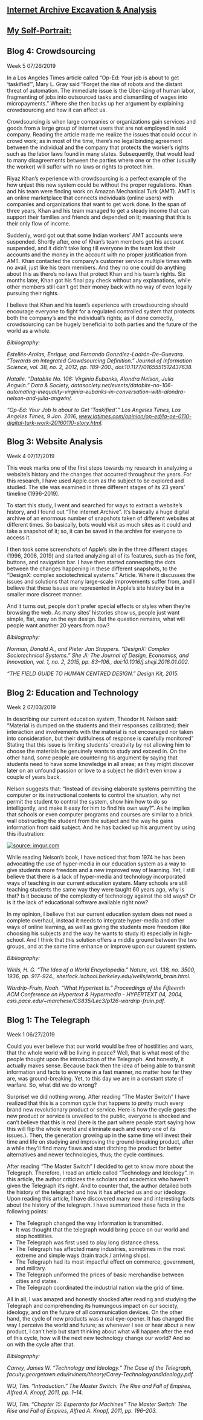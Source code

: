 ## <a href= "https://fhhussaini.github.io/Final-Project/"> Internet Archive Excavation & Analysis </a>
## <a href= "https://fhhussaini.github.io/Self-Portrait/index.html"> My Self-Portrait: </a>


## Blog 4: Crowdsourcing 

Week 5
07/26/2019



In a Los Angeles Times article called “Op-Ed: Your job is about to get ‘taskified’”, Mary L. Gray said “Forget the rise of robots and the distant threat of automation. The immediate issue is the Uber-izing of human labor, fragmenting of jobs into outsourced tasks and dismantling of wages into micropayments.” Where she then backs up her argument by explaining crowdsourcing and how it can affect us.

Crowdsourcing is when large companies or organizations gain services and goods from a large group of internet users that are not employed in said company. Reading the article made me realize the issues that could occur in crowd work; as in most of the time, there’s no legal binding agreement between the individual and the company that protects the worker’s rights such as the labor laws found in many states. Subsequently, that would lead to many disagreements between the parties where one or the other (usually the worker) will suffer with no laws or rights to protect him. 

Riyaz Khan’s experience with crowdsourcing is a perfect example of the how unjust this new system could be without the proper regulations. Khan and his team were finding work on Amazon Mechanical Turk (AMT). AMT is an online marketplace that connects individuals (online users) with companies and organizations that want to get work done. In the span of three years, Khan and his team managed to get a steady income that can support their families and friends and depended on it; meaning that this is their only flow of income.

Suddenly, word got out that some Indian workers’ AMT accounts were suspended. Shortly after, one of Khan’s team members got his account suspended, and it didn’t take long till everyone in the team lost their accounts and the money in the account with no proper justification from AMT. Khan contacted the company’s customer service multiple times with no avail, just like his team members. And they no one could do anything about this as there’s no laws that protect Khan and his team’s rights. Six months later, Khan got his final pay check without any explanations, while other members still can’t get their money back with no way of even legally pursuing their rights.

I believe that Khan and his team’s experience with crowdsourcing should encourage everyone to fight for a regulated controlled system that protects both the company’s and the individual’s rights; as if done correctly, crowdsourcing can be hugely beneficial to both parties and the future of the world as a whole.



_Bibliography:_





_Estellés-Arolas, Enrique, and Fernando González-Ladrón-De-Guevara. “Towards an Integrated Crowdsourcing Definition.” Journal of Information Science, vol. 38, no. 2, 2012, pp. 189–200., doi:10.1177/0165551512437638._



_Natalie. “Databite No. 106: Virginia Eubanks, Alondra Nelson, Julia Angwin.” Data & Society, datasociety.net/events/databite-no-106-automating-inequality-virginia-eubanks-in-conversation-with-alondra-nelson-and-julia-angwin/._



_“Op-Ed: Your Job Is about to Get 'Taskified'.” Los Angeles Times, Los Angeles Times, 9 Jan. 2016, www.latimes.com/opinion/op-ed/la-oe-0110-digital-turk-work-20160110-story.html._




























## Blog 3: Website Analysis
Week 4
07/17/2019



   This week marks one of the first steps towards my research in analyzing a website’s history and the changes that occurred throughout the years. For this research, I have used Apple.com as the subject to be explored and studied.
The site was examined in three different stages of its 23 years’ timeline (1996-2019).

	
   To start this study, I went and searched for ways to extract a website’s history, and I found out “The internet Archive”. It’s basically a huge digital archive of an enormous number of snapshots taken of different websites at different times. So basically, bots would visit as much sites as it could and take a snapshot of it; so, it can be saved in the archive for everyone to access it.

   I then took some screenshots of Apple’s site in the three different stages (1996, 2006, 2019) and started analyzing all of its features, such as the font, buttons, and navigation bar. I have then started connecting the dots between the changes happening in these different snapshots, to the “DesignX: complex sociotechnical systems.” Article. Where it discusses the issues and solutions that many large-scale improvements suffer from, and I believe that these issues are represented in Apple’s site history but in a smaller more discreet manner.


   And it turns out, people don’t prefer special effects or styles when they’re browsing the web. As many sites’ histories show us, people just want simple, flat, easy on the eye design. But the question remains, what will people want another 20 years from now?








_Bibliography:_





_Norman, Donald A., and Pieter Jan Stappers. “DesignX: Complex Sociotechnical Systems.” She Ji: The Journal of Design, Economics, and Innovation, vol. 1, no. 2, 2015, pp. 83–106., doi:10.1016/j.sheji.2016.01.002._



_“THE FIELD GUIDE TO HUMAN CENTRED DESIGN.” Design Kit, 2015._





















## Blog 2: Education and Technology
Week 2
07/03/2019



 
   In describing our current education system, Theodor H. Nelson said: “Material is dumped on the students and their responses calibrated; their interaction and involvements with the material is not encouraged nor taken into consideration, but their dutifulness of response is carefully monitored” Stating that this issue is limiting students’ creativity by not allowing him to choose the materials he genuinely wants to study and exceed in. On the other hand, some people are countering his argument by saying that students need to have some knowledge in all areas; as they might discover later on an unfound passion or love to a subject he didn’t even know a couple of years back.


   Nelson suggests that: “Instead of devising elaborate systems permitting the computer or its instructional contents to control the situation, why not permit the student to control the system, show him how to do so intelligently, and make it easy for him to find his own way?”. As he implies that schools or even computer programs and courses are similar to a brick wall obstructing the student from the subject and the way he gains information from said subject. And he has backed up his argument by using this illustration:
   
   
<a href="https://imgur.com/swHoQsT"><img src="https://i.imgur.com/swHoQsT.png" title="source: imgur.com" /></a>


   While reading Nelson’s book, I have noticed that from 1974 he has been advocating the use of hyper-media in our education system as a way to give students more freedom and a new improved way of learning. Yet, I still believe that there is a lack of hyper-media and technology incorporated ways of teaching in our current education system. Many schools are still teaching students the same way they were taught 60 years ago, why is that? Is it because of the complexity of technology against the old ways? Or is it the lack of educational software available right now?


   In my opinion, I believe that our current education system does not need a complete overhaul, instead it needs to integrate hyper-media and other ways of online learning, as well as giving the students more freedom (like choosing his subjects and the way he wants to study it) especially in high-school. And I think that this solution offers a middle ground between the two groups, and at the same time enhance or improve upon our cuurent system.



_Bibliography:_





_Wells, H. G. “The Idea of a World Encyclopedia.” Nature, vol. 138, no. 3500, 1936, pp. 917–924., sherlock.ischool.berkeley.edu/wells/world_brain.html._



_Wardrip-Fruin, Noah. “What Hypertext Is.” Proceedings of the Fifteenth ACM Conference on Hypertext & Hypermedia - HYPERTEXT 04, 2004, csis.pace.edu/~marchese/CS835/Lec3/p126-wardrip-fruin.pdf._












   
     
     
     
       


















## Blog 1: The Telegraph
Week 1
06/27/2019



  Could you ever believe that our world would be free of hostilities and wars, that the whole world will be living in peace? Well, that is what most of the people thought upon the introduction of the Telegraph. And honestly, it actually makes sense. Because back then the idea of being able to transmit information and facts to everyone in a fast manner, no matter how far they are, was ground-breaking. Yet, to this day we are in a constant state of warfare. So, what did we do wrong?

   Surprise! we did nothing wrong. After reading “The Master Switch” I have realized that this is a common cycle that happens to pretty much every brand new revolutionary product or service. Here is how the cycle goes:  the new product or service is unveiled to the public, everyone is shocked and can’t believe that this is real (here is the part where people start saying how this will flip the whole world and eliminate each and every one of its issues.). Then, the generation growing up in the same time will invest their time and life on studying and improving the ground-breaking product, after a while they’ll find many flaws and start ditching the product for better alternatives and newer technologies, thus; the cycle continues.

  After reading “The Master Switch” I decided to get to know more about the Telegraph. Therefore, I read an article called “Technology and Ideology”. In this article, the author criticizes the scholars and academics who haven’t given the Telegraph it’s right. And to counter that, the author detailed both the history of the telegraph and how it has affected us and our ideology. Upon reading this article, I have discovered many new and interesting facts about the history of the telegraph. I have summarized these facts in the following points:

-	The Telegraph changed the way information is transmitted.
-	It was thought that the telegraph would bring peace on our world and stop hostilities.
-	The Telegraph was first used to play long distance chess.
-	The Telegraph has affected many industries, sometimes in the most extreme and simple ways (train track / arriving ships).
-	The Telegraph had its most impactful effect on commerce, government, and military.
-	The Telegraph uniformed the prices of basic merchandise between cities and states.
-	The Telegraph coordinated the industrial nation via the grid of time.

   All in all, I was amazed and honestly shocked after reading and studying the Telegraph 
and comprehending its humungous impact on our society, ideology, and on the future of all communication devices. On the other hand, the cycle of new products was a real eye-opener. It has changed the way I perceive the world and future; as whenever I see or hear about a new product, I can’t help but start thinking about what will happen after the end of this cycle, how will the next new technology change our world? And so on with the cycle after that.






_Bibliography:_



_Carrey, James W. “Technology and Ideology.” The Case of the Telegraph, faculty.georgetown.edu/irvinem/theory/Carey-TechnologyandIdeology.pdf._



_WU, Tim. “Introduction.” The Master Switch: The Rise and Fall of Empires, Alfred A. Knopf, 2011, pp. 1–14._



_WU, Tim. “Chapter 15: Esperanto for Machines” The Master Switch: The Rise and Fall of Empires, Alfred A. Knopf, 2011, pp. 196–203._

 
 




